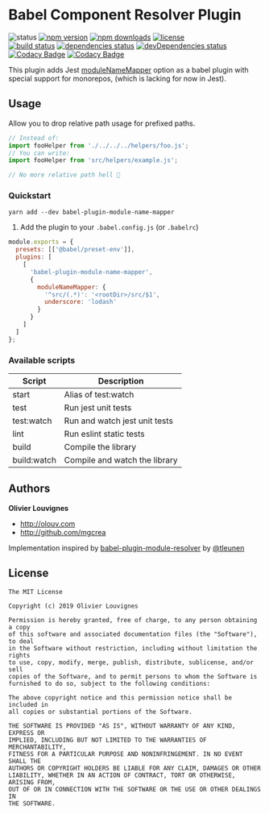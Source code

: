 # Babel Component Resolver Plugin

![status](https://img.shields.io/badge/status-maintained-brightgreen.svg)
[![npm version](https://img.shields.io/npm/v/babel-plugin-module-name-mapper.svg)](https://www.npmjs.com/package/babel-plugin-module-name-mapper)
[![npm downloads](https://img.shields.io/npm/dm/babel-plugin-module-name-mapper.svg)](https://www.npmjs.com/package/babel-plugin-module-name-mapper)
[![license](https://img.shields.io/github/license/mgcrea/babel-plugin-module-name-mapper.svg?style=flat)](https://tldrlegal.com/license/mit-license)<br />
[![build status](http://img.shields.io/travis/mgcrea/babel-plugin-module-name-mapper/master.svg?style=flat)](http://travis-ci.org/mgcrea/babel-plugin-module-name-mapper)
[![dependencies status](https://img.shields.io/david/mgcrea/babel-plugin-module-name-mapper.svg?style=flat)](https://david-dm.org/mgcrea/babel-plugin-module-name-mapper)
[![devDependencies status](https://img.shields.io/david/dev/mgcrea/babel-plugin-module-name-mapper.svg?style=flat)](https://david-dm.org/mgcrea/babel-plugin-module-name-mapper#info=devDependencies)
[![Codacy Badge](https://api.codacy.com/project/badge/Grade/277ead88f60a4326944ed45c2e218a8e)](https://www.codacy.com/app/mgcrea/babel-plugin-module-name-mapper?utm_source=github.com&utm_medium=referral&utm_content=mgcrea/babel-plugin-module-name-mapper&utm_campaign=Badge_Grade)
[![Codacy Badge](https://api.codacy.com/project/badge/Coverage/277ead88f60a4326944ed45c2e218a8e)](https://www.codacy.com/app/mgcrea/babel-plugin-module-name-mapper?utm_source=github.com&utm_medium=referral&utm_content=mgcrea/babel-plugin-module-name-mapper&utm_campaign=Badge_Coverage)


This plugin adds Jest [moduleNameMapper](https://jestjs.io/docs/en/configuration.html#modulenamemapper-object-string-string) option as a babel plugin with special support for monorepos, (which is lacking for now in Jest).

## Usage

Allow you to drop relative path usage for prefixed paths.

```js
// Instead of:
import fooHelper from './../../../helpers/foo.js';
// You can write:
import fooHelper from 'src/helpers/example.js';

// No more relative path hell 🎉
```

### Quickstart

```
yarn add --dev babel-plugin-module-name-mapper
```

1. Add the plugin to your `.babel.config.js` (or `.babelrc`)

```js
module.exports = {
  presets: [['@babel/preset-env']],
  plugins: [
    [
      'babel-plugin-module-name-mapper',
      {
        moduleNameMapper: {
          '^src/(.*)': '<rootDir>/src/$1',
          underscore: 'lodash'
        }
      }
    ]
  ]
};
```

### Available scripts

| **Script**  | **Description**               |
| ----------- | ----------------------------- |
| start       | Alias of test:watch           |
| test        | Run jest unit tests           |
| test:watch  | Run and watch jest unit tests |
| lint        | Run eslint static tests       |
| build       | Compile the library           |
| build:watch | Compile and watch the library |

## Authors

**Olivier Louvignes**

- http://olouv.com
- http://github.com/mgcrea

Implementation inspired by [babel-plugin-module-resolver](https://github.com/tleunen/babel-plugin-module-resolver) by [@tleunen](https://github.com/tleunen)

## License

```
The MIT License

Copyright (c) 2019 Olivier Louvignes

Permission is hereby granted, free of charge, to any person obtaining a copy
of this software and associated documentation files (the "Software"), to deal
in the Software without restriction, including without limitation the rights
to use, copy, modify, merge, publish, distribute, sublicense, and/or sell
copies of the Software, and to permit persons to whom the Software is
furnished to do so, subject to the following conditions:

The above copyright notice and this permission notice shall be included in
all copies or substantial portions of the Software.

THE SOFTWARE IS PROVIDED "AS IS", WITHOUT WARRANTY OF ANY KIND, EXPRESS OR
IMPLIED, INCLUDING BUT NOT LIMITED TO THE WARRANTIES OF MERCHANTABILITY,
FITNESS FOR A PARTICULAR PURPOSE AND NONINFRINGEMENT. IN NO EVENT SHALL THE
AUTHORS OR COPYRIGHT HOLDERS BE LIABLE FOR ANY CLAIM, DAMAGES OR OTHER
LIABILITY, WHETHER IN AN ACTION OF CONTRACT, TORT OR OTHERWISE, ARISING FROM,
OUT OF OR IN CONNECTION WITH THE SOFTWARE OR THE USE OR OTHER DEALINGS IN
THE SOFTWARE.
```
